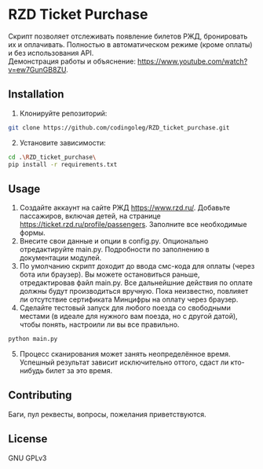 # RZD Ticket Purchase

Скрипт позволяет отслеживать появление билетов РЖД, бронировать их и
оплачивать. Полностью в автоматическом режиме (кроме оплаты) и без
использования API.\
Демонстрация работы и объяснение:
https://www.youtube.com/watch?v=ew7GunGB8ZU. 

## Installation
1. Клонируйте репозиторий:
```bash
git clone https://github.com/codingoleg/RZD_ticket_purchase.git
```
2. Установите зависимости:
```bash
cd .\RZD_ticket_purchase\
pip install -r requirements.txt
```

## Usage
1. Создайте аккаунт на сайте РЖД https://www.rzd.ru/. Добавьте пассажиров,
включая детей, на странице https://ticket.rzd.ru/profile/passengers. Заполните
все необходимые формы.
2. Внесите свои данные и опции в config.py. Опционально отредактируйте main.py. 
Подробности по заполнению в документации модулей.
3. По умолчанию скрипт доходит до ввода смс-кода для оплаты (через бота или 
браузер). Вы можете остановиться раньше, отредактировав файл main.py. Все
дальнейшние действия по оплате должны будут производиться вручную.
Пока неизвестно, повлияет ли отсутствие сертификата Минцифры на оплату через
браузер.
4. Сделайте тестовый запуск для любого поезда со свободными местами (в идеале
для нужного вам поезда, но с другой датой), чтобы понять, настроили ли вы все
правильно. 
```python
python main.py
```
5. Процесс сканирования может занять неопределённое время. Успешный результат
зависит исключительно оттого, сдаст ли кто-нибудь билет за это время.

## Contributing
Баги, пул реквесты, вопросы, пожелания приветствуются.

## License
GNU GPLv3 